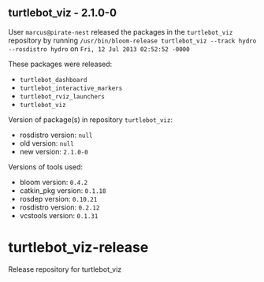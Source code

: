 ## turtlebot_viz - 2.1.0-0

User `marcus@pirate-nest` released the packages in the `turtlebot_viz` repository by running `/usr/bin/bloom-release turtlebot_viz --track hydro --rosdistro hydro` on `Fri, 12 Jul 2013 02:52:52 -0000`

These packages were released:
- `turtlebot_dashboard`
- `turtlebot_interactive_markers`
- `turtlebot_rviz_launchers`
- `turtlebot_viz`

Version of package(s) in repository `turtlebot_viz`:
- rosdistro version: `null`
- old version: `null`
- new version: `2.1.0-0`

Versions of tools used:
- bloom version: `0.4.2`
- catkin_pkg version: `0.1.18`
- rosdep version: `0.10.21`
- rosdistro version: `0.2.12`
- vcstools version: `0.1.31`


turtlebot_viz-release
=====================

Release repository for turtlebot_viz
